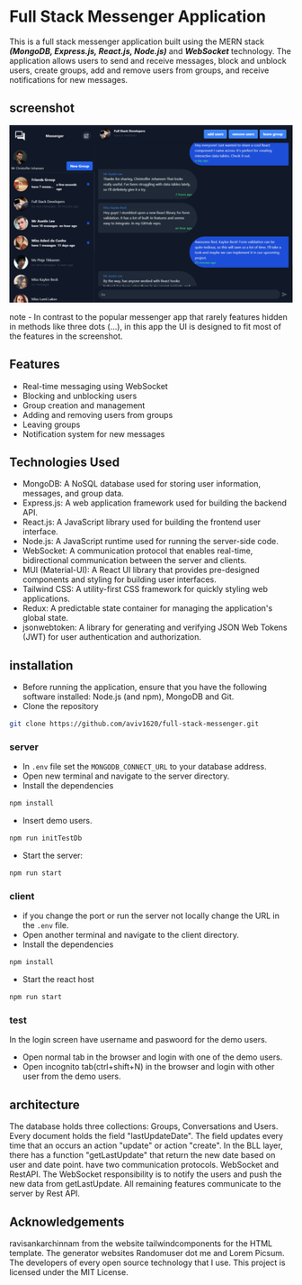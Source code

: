 
# Full Stack Messenger Application

This is a full stack messenger application built using the MERN stack ***(MongoDB, Express.js, React.js, Node.js)*** and ***WebSocket*** technology. The application allows users to send and receive messages, block and unblock users, create groups, add and remove users from groups, and receive notifications for new messages.

## screenshot
<img src="Screenshot.png" alt="screenshot"/>  

note - In contrast to the popular messenger app that rarely features hidden in methods like three dots (…), in this app the UI is designed to fit most of the features in the screenshot.

## Features
- Real-time messaging using WebSocket
- Blocking and unblocking users
- Group creation and management
- Adding and removing users from groups
- Leaving groups
- Notification system for new messages

## Technologies Used

- MongoDB: A NoSQL database used for storing user information, messages, and group data.
- Express.js: A web application framework used for building the backend API.
- React.js: A JavaScript library used for building the frontend user interface.
- Node.js: A JavaScript runtime used for running the server-side code.
- WebSocket: A communication protocol that enables real-time, bidirectional communication between the server and clients.
- MUI (Material-UI): A React UI library that provides pre-designed components and styling for building user interfaces.
- Tailwind CSS: A utility-first CSS framework for quickly styling web applications.
- Redux: A predictable state container for managing the application's global state.
- jsonwebtoken: A library for generating and verifying JSON Web Tokens (JWT) for user authentication and authorization.

## installation
* Before running the application, ensure that you have the following software installed: Node.js (and npm), MongoDB and Git.
* Clone the repository
```bash
git clone https://github.com/aviv1620/full-stack-messenger.git
```
### server
* In `.env` file set the `MONGODB_CONNECT_URL` to your database address.
* Open new terminal and navigate to the server directory.
* Install the dependencies
```bash
npm install
```
* Insert demo users.
```bash
npm run initTestDb
```
* Start the server:
```bash
npm run start
```
### client
* if you change the port or run the server not locally change the URL in the `.env` file.
* Open another terminal and navigate to the client directory.
* Install the dependencies
```bash
npm install
```
* Start the react host
```bash
npm run start
```
### test
In the login screen have username and paswoord for the demo users.
* Open normal tab in the browser and login with one of the demo users.
* Open incognito tab(ctrl+shift+N) in the browser and login with other user from the demo users.

## architecture
The database holds three collections: Groups, Conversations and Users.
Every document holds the field "lastUpdateDate".
The field updates every time that an occurs an action "update" or action "create".
In the BLL layer, there has a function "getLastUpdate" that return the new date based on user and date point.
have two communication protocols. WebSocket and RestAPI.
The WebSocket responsibility is to notify the users and push the new data from getLastUpdate.
All remaining features communicate to the server by Rest API.

## Acknowledgements
ravisankarchinnam from the website tailwindcomponents for the HTML template.
The generator websites Randomuser dot me and Lorem Picsum.
The developers of every open source technology that I use.
This project is licensed under the MIT License.




